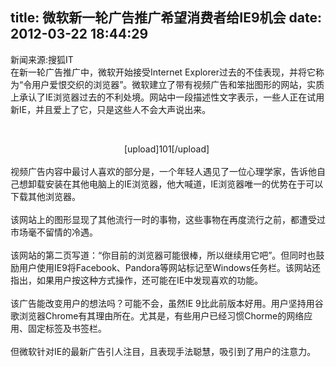 title: 微软新一轮广告推广希望消费者给IE9机会
date: 2012-03-22 18:44:29
---

<p style="margin-top:0px;margin-bottom:1em;padding-top:0px;padding-right:0px;padding-bottom:0px;padding-left:0px;">
	新闻来源:搜狐IT<br style="margin-top:0px;margin-right:0px;margin-bottom:0px;margin-left:0px;padding-top:0px;padding-right:0px;padding-bottom:0px;padding-left:0px;" />
在新一轮广告推广中，微软开始接受Internet Explorer过去的不佳表现，并将它称为“令用户爱恨交织的浏览器”。微软建立了带有视频广告和笨拙图形的网站，实质上承认了IE浏览器过去的不利处境。网站中一段描述性文字表示，一些人正在试用新IE，并且爱上了它，只是这些人不会大声说出来。
</p>
<p style="margin-top:0px;margin-bottom:1em;padding-top:0px;padding-right:0px;padding-bottom:0px;padding-left:0px;">
	<br />
</p>
<div style="margin-top:0px;margin-right:0px;margin-bottom:0px;margin-left:0px;padding-top:0px;padding-right:0px;padding-bottom:0px;padding-left:0px;text-align:center;">
	&nbsp;[upload]101[/upload]&nbsp;&nbsp;<br style="margin-top:0px;margin-right:0px;margin-bottom:0px;margin-left:0px;padding-top:0px;padding-right:0px;padding-bottom:0px;padding-left:0px;" />
</div>
<br style="margin-top:0px;margin-right:0px;margin-bottom:0px;margin-left:0px;padding-top:0px;padding-right:0px;padding-bottom:0px;padding-left:0px;" />
视频广告内容中最讨人喜欢的部分是，一个年轻人遇见了一位心理学家，告诉他自己想卸载安装在其他电脑上的IE浏览器，他大喊道，IE浏览器唯一的优势在于可以下载其他浏览器。<br style="margin-top:0px;margin-right:0px;margin-bottom:0px;margin-left:0px;padding-top:0px;padding-right:0px;padding-bottom:0px;padding-left:0px;" />
<br style="margin-top:0px;margin-right:0px;margin-bottom:0px;margin-left:0px;padding-top:0px;padding-right:0px;padding-bottom:0px;padding-left:0px;" />
该网站上的图形显现了其他流行一时的事物，这些事物在再度流行之前，都遭受过市场毫不留情的冷遇。<br style="margin-top:0px;margin-right:0px;margin-bottom:0px;margin-left:0px;padding-top:0px;padding-right:0px;padding-bottom:0px;padding-left:0px;" />
<br style="margin-top:0px;margin-right:0px;margin-bottom:0px;margin-left:0px;padding-top:0px;padding-right:0px;padding-bottom:0px;padding-left:0px;" />
该网站的第二页写道：“你目前的浏览器可能很棒，所以继续用它吧”。但同时也鼓励用户使用IE9将Facebook、Pandora等网站标记至Windows任务栏。该网站还指出，如果用户按这种方式操作，还可能在IE中发现喜欢的功能。<br style="margin-top:0px;margin-right:0px;margin-bottom:0px;margin-left:0px;padding-top:0px;padding-right:0px;padding-bottom:0px;padding-left:0px;" />
<br style="margin-top:0px;margin-right:0px;margin-bottom:0px;margin-left:0px;padding-top:0px;padding-right:0px;padding-bottom:0px;padding-left:0px;" />
该广告能改变用户的想法吗？可能不会，虽然IE 9比此前版本好用。用户坚持用谷歌浏览器Chrome有其理由所在。尤其是，有些用户已经习惯Chorme的网络应用、固定标签及书签栏。<br style="margin-top:0px;margin-right:0px;margin-bottom:0px;margin-left:0px;padding-top:0px;padding-right:0px;padding-bottom:0px;padding-left:0px;" />
<br style="margin-top:0px;margin-right:0px;margin-bottom:0px;margin-left:0px;padding-top:0px;padding-right:0px;padding-bottom:0px;padding-left:0px;" />
但微软针对IE的最新广告引人注目，且表现手法聪慧，吸引到了用户的注意力。